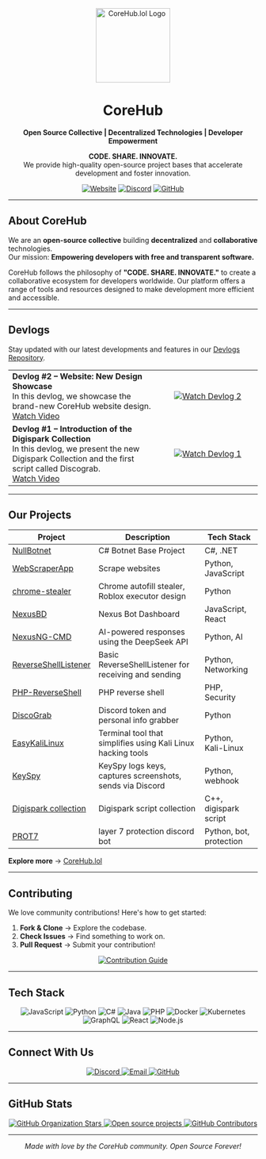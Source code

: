 <div align="center">
  <img src="https://www.corehub.lol/logo.png" alt="CoreHub.lol Logo" width="150" />
  
  # CoreHub
  
  **Open Source Collective | Decentralized Technologies | Developer Empowerment**
  
  <p>
    <b>CODE. SHARE. INNOVATE.</b><br>
    We provide high-quality open-source project bases that accelerate development and foster innovation.
  </p>
  
  <div>
    <a href="https://corehub.lol" target="_blank"><img src="https://img.shields.io/badge/Visit-CoreHub.lol-8A2BE2?style=for-the-badge&logo=globe" alt="Website" /></a>
    <a href="https://discord.gg/qTARBRGNhH" target="_blank"><img src="https://img.shields.io/badge/Discord-Join_Community-5865F2?style=for-the-badge&logo=discord" alt="Discord" /></a>
    <a href="https://github.com/CoreHub-lol" target="_blank"><img src="https://img.shields.io/badge/GitHub-Organization-181717?style=for-the-badge&logo=github" alt="GitHub" /></a>
  </div>
</div>

---

## About CoreHub

We are an **open-source collective** building **decentralized** and **collaborative** technologies.  
Our mission: **Empowering developers with free and transparent software.**

CoreHub follows the philosophy of **"CODE. SHARE. INNOVATE."** to create a collaborative ecosystem for developers worldwide. Our platform offers a range of tools and resources designed to make development more efficient and accessible.

---

## Devlogs

Stay updated with our latest developments and features in our [Devlogs Repository](https://github.com/CoreHub-lol/devlogs).

<table>
<tr>
<td width="60%">
<b>Devlog #2 – Website: New Design Showcase</b><br>
In this devlog, we showcase the brand-new CoreHub website design.<br>
<a href="https://www.youtube.com/watch?v=QaVhpehTxBI">Watch Video</a>
</td>
<td width="40%" align="center">
<a href="https://www.youtube.com/watch?v=QaVhpehTxBI">
<img src="https://img.shields.io/badge/Watch-Devlog_2-8A2BE2?style=for-the-badge&logo=youtube" alt="Watch Devlog 2" />
</a>
</td>
</tr>
<tr>
<td width="60%">
<b>Devlog #1 – Introduction of the Digispark Collection</b><br>
In this devlog, we present the new Digispark Collection and the first script called Discograb.<br>
<a href="https://www.youtube.com/watch?v=58ugvXHy0mI">Watch Video</a>
</td>
<td width="40%" align="center">
<a href="https://www.youtube.com/watch?v=58ugvXHy0mI">
<img src="https://img.shields.io/badge/Watch-Devlog_1-8A2BE2?style=for-the-badge&logo=youtube" alt="Watch Devlog 1" />
</a>
</td>
</tr>
</table>

---

## Our Projects

| Project | Description | Tech Stack |
|---------|------------|------------|
| [NullBotnet](https://github.com/CoreHub-lol/NullBotnet) | C# Botnet Base Project | C#, .NET |
| [WebScraperApp](https://github.com/CoreHub-lol/website-scrapper) | Scrape websites  | Python, JavaScript |
| [chrome-stealer](https://github.com/CoreHub-lol/chrome-stealer) | Chrome autofill stealer, Roblox executor design | Python |
| [NexusBD](https://github.com/CoreHub-lol/NexusBD) | Nexus Bot Dashboard | JavaScript, React |
| [NexusNG-CMD](https://github.com/CoreHub-lol/NexusNG-CMD) | AI-powered responses using the DeepSeek API | Python, AI |
| [ReverseShellListener](https://github.com/CoreHub-lol/ReverseShellListener) | Basic ReverseShellListener for receiving and sending | Python, Networking |
| [PHP-ReverseShell](https://github.com/CoreHub-lol/PHP-ReverseShell) | PHP reverse shell  | PHP, Security |
| [DiscoGrab](https://github.com/CoreHub-lol/discograb) | Discord token and personal info grabber | Python |
| [EasyKaliLinux](https://github.com/CoreHub-lol/easykalilinux) | Terminal tool that simplifies using Kali Linux hacking tools | Python, Kali-Linux |
| [KeySpy](https://github.com/corehub-lol/keyspy) | KeySpy logs keys, captures screenshots, sends via Discord | Python, webhook |
| [Digispark collection](https://github.com/corehub-lol/digispark-scripts) | Digispark script collection | C++, digispark script |
| [PROT7](https://github.com/CoreHub-lol/PROT7) | layer 7 protection discord bot | Python, bot, protection |

**Explore more** → [CoreHub.lol](https://CoreHub.lol)

---

## Contributing

We love community contributions! Here's how to get started:  

1. **Fork & Clone** → Explore the codebase.  
2. **Check Issues** → Find something to work on.  
3. **Pull Request** → Submit your contribution!  

<div align="center">
  <a href="https://github.com/CoreHub-lol/.github/blob/main/CONTRIBUTING.md" target="_blank">
    <img src="https://img.shields.io/badge/Read-Contribution_Guide-blue?style=for-the-badge&logo=bookstack" alt="Contribution Guide" />
  </a>
</div>

---

## Tech Stack

<div align="center">
  <img src="https://img.shields.io/badge/-JavaScript-F7DF1E?style=flat-square&logo=javascript&logoColor=black" alt="JavaScript" />
  <img src="https://img.shields.io/badge/-Python-3776AB?style=flat-square&logo=python&logoColor=white" alt="Python" />
  <img src="https://img.shields.io/badge/-C%23-239120?style=flat-square&logo=c-sharp&logoColor=white" alt="C#" />
  <img src="https://img.shields.io/badge/-Java-007396?style=flat-square&logo=java&logoColor=white" alt="Java" />
  <img src="https://img.shields.io/badge/-PHP-777BB4?style=flat-square&logo=php&logoColor=white" alt="PHP" />
  <img src="https://img.shields.io/badge/-Docker-2496ED?style=flat-square&logo=docker&logoColor=white" alt="Docker" />
  <img src="https://img.shields.io/badge/-Kubernetes-326CE5?style=flat-square&logo=kubernetes&logoColor=white" alt="Kubernetes" />
  <img src="https://img.shields.io/badge/-GraphQL-E10098?style=flat-square&logo=graphql&logoColor=white" alt="GraphQL" />
  <img src="https://img.shields.io/badge/-React-61DAFB?style=flat-square&logo=react&logoColor=black" alt="React" />
  <img src="https://img.shields.io/badge/-Node.js-339933?style=flat-square&logo=node.js&logoColor=white" alt="Node.js" />
</div>

---

## Connect With Us

<div align="center">
  <a href="https://discord.gg/qTARBRGNhH" target="_blank">
    <img src="https://img.shields.io/badge/Discord-Join_the_Chat-5865F2?style=for-the-badge&logo=discord" alt="Discord" />
  </a>
  <a href="mailto:contact@corehub.lol" target="_blank">
    <img src="https://img.shields.io/badge/Email-contact@corehub.lol-D14836?style=for-the-badge&logo=gmail&logoColor=white" alt="Email" />
  </a>
  <a href="https://github.com/CoreHub-lol" target="_blank">
    <img src="https://img.shields.io/badge/GitHub-Follow_Us-181717?style=for-the-badge&logo=github" alt="GitHub" />
  </a>
</div>

---

## GitHub Stats

<div align="center">
  <a href="https://github.com/CoreHub-lol" target="_blank">
    <img src="https://img.shields.io/github/stars/CoreHub-lol?style=for-the-badge&label=Organization%20Stars&logo=github" alt="GitHub Organization Stars" />
  </a>
  <a href="https://github.com/orgs/CoreHub-lol/repositories" target="_blank">
    <img src="https://img.shields.io/badge/Repositories-11+-blue?style=for-the-badge&logo=github" alt="Open source projects" />
  </a>
  <a href="https://github.com/CoreHub-lol" target="_blank">
    <img src="https://img.shields.io/badge/Contributors-Growing_Community-success?style=for-the-badge&logo=github" alt="GitHub Contributors" />
  </a>
</div>

---

<div align="center">
  <i>Made with love by the CoreHub community. Open Source Forever!</i>
</div>
